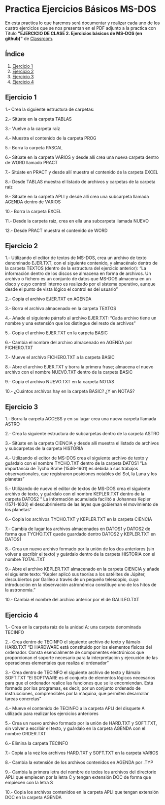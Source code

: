 # Practica Ejercicios Básicos MS-DOS
En esta practica lo que haremos será documentar y realizar cada uno de los cuatro ejercicios que se nos presentan en el PDF adjunto a la practica con Titulo **"EJERCICIO DE CLASE 2. Ejercicios básicos de MS-DOS (en github)"** de [Classroom](https://classroom.google.com/u/1/c/NDAwNjI4MTc2MjQz/a/NDgwODAzODQxNzcy/details).

## Índice
1. [Ejercicio 1](#id1)
2. [Ejercicio 2](#id2)
3. [Ejercicio 3](#id3)
4. [Ejercicio 4](#id4)


## Ejercicio 1<a name="id1"></a>
1.- Crea la siguiente estructura de carpetas:

2.- Sitúate en la carpeta TABLAS

3.- Vuelve a la carpeta raíz

4.- Muestra el contenido de la carpeta PROG

5.- Borra la carpeta PASCAL

6.- Sitúate en la carpeta VARIOS y desde allí crea una nueva carpeta dentro de WORD llamado PRACT

7.- Sitúate en PRACT y desde allí muestra el contenido de la carpeta EXCEL

8.- Desde TABLAS muestra el listado de archivos y carpetas de la carpeta raíz

9.- Sitúate en la carpeta APLI y desde allí crea una subcarpeta llamada AGENDA dentro de VARIOS

10.- Borra la carpeta EXCEL

11.- Desde la carpeta raíz, crea en ella una subcarpeta llamada NUEVO

12.- Desde PRACT muestra el contenido de WORD

## Ejercicio 2<a name="id2"></a>
1.- Utilizando el editor de textos de MS-DOS, crea un archivo de texto denominado EJER.TXT, con el siguiente contenido, y almacénalo dentro de la carpeta TEXTOS (dentro de la estructura del ejercicio anterior): “La información dentro de los discos se almacena en forma de archivos. Un archivo o fichero es un conjunto de datos que MS-DOS almacena en un disco y cuyo control interno es realizado por el sistema operativo, aunque desde el punto de vista lógico el control es del usuario”

2.- Copia el archivo EJER.TXT en AGENDA

3.- Borra el archivo almacenado en la carpeta TEXTOS

4.- Añade el siguiente párrafo al archivo EJER.TXT: “Cada archivo tiene un nombre y una extensión que los distingue del resto de archivos”

5.- Copia el archivo EJER.TXT en la carpeta BASIC

6.- Cambia el nombre del archivo almacenado en AGENDA por FICHERO.TXT

7.- Mueve el archivo FICHERO.TXT a la carpeta BASIC

8.- Abre el archivo EJER.TXT y borra la primera frase; almacena el nuevo archivo con el nombre NUEVO.TXT dentro de la carpeta BASIC

9.- Copia el archivo NUEVO.TXT en la carpeta NOTAS

10.- ¿Cuántos archivos hay en la carpeta BASIC? ¿Y en NOTAS?

## Ejercicio 3<a name="id3"></a>
1.- Borra la carpeta ACCESS y en su lugar crea una nueva carpeta llamada ASTRO

2.- Crea la siguiente estructura de subcarpetas dentro de la carpeta ASTRO

3.- Sitúate en la carpeta CIENCIA y desde allí muestra el listado de archivos y subcarpetas de la carpeta HISTORIA

4.- Utilizando el editor de MS-DOS crea el siguiente archivo de texto y guárdalo con el nombre TYCHO.TXT dentro de la carpeta DATOS1 “La importancia de 
Tycho Brahe (1546-1601) es debida a sus trabajos observacionales, que registraron posiciones notables del Sol, la Luna y los planetas”

5.- Utilizando de nuevo el editor de textos de MS-DOS crea el siguiente archivo de texto, y guárdalo con el nombre KEPLER.TXT dentro de la carpeta DATOS2 “ 
La información acumulada facilitó a Johannes Kepler (1571-1630) el descubrimiento de las leyes que gobiernan el movimiento de los planetas”

6.- Copia los archivos TYCHO.TXT y KEPLER.TXT en la carpeta CIENCIA

7.- Cambia de lugar los archivos almacenados en DATOS1 y DATOS2 de forma que TYCHO.TXT quede guardado dentro DATOS2 y KEPLER.TXT en DATOS1

8.- Crea un nuevo archivo formado por la unión de los dos anteriores (sin volver a escribir el texto) y guárdalo dentro de la carpeta HISTORIA con el 
nombre TOTAL.TXT

9.- Abre el archivo KEPLER.TXT almacenado en la carpeta CIENCIA y añade el siguiente texto: “Kepler aplicó sus teorías a los satélites de Júpiter, descubiertos por Galileo a través de un pequeño telescopio, cuya introducción en la observación astronómica constituye uno de los hitos de la astronomía.”

10.- Cambia el nombre del archivo anterior por el de GALILEO.TXT

## Ejercicio 4<a name="id4"></a>

1.- Crea en la carpeta raíz de la unidad A: una carpeta denominada TECINFO

2.- Crea dentro de TECINFO el siguiente archivo de texto y llámalo HARD.TXT “El HARDWARE está constituido por los elementos físicos del ordenador. Consta esencialmente de componentes electrónicos que proporcionan el soporte necesario para la interpretación y ejecución de las operaciones elementales que realiza el ordenador”

3.- Crea dentro de TECINFO el siguiente archivo de texto y llámalo SOFT.TXT “El SOFTWARE es el conjunto de elementos lógicos necesarios para que el ordenador realice las funciones que se le encomiendan. Está formado por los programas, es decir, por un conjunto ordenado de instrucciones, comprensibles por la máquina, que permiten desarrollar tareas concretas”

4.- Mueve el contenido de TECINFO a la carpeta APLI del disquete A utilizado para realizar los ejercicios anteriores

5.- Crea un nuevo archivo formado por la unión de HARD.TXT y SOFT.TXT, sin volver a escribir el texto, y guárdalo en la carpeta AGENDA con el nombre ORDER.TXT

6.- Elimina la carpeta TECINFO

7.- Copia a la vez los archivos HARD.TXT y SOFT.TXT en la carpeta VARIOS

8.- Cambia la extensión de los archivos contenidos en AGENDA por .TYP

9.- Cambia la primera letra del nombre de todos los archivos del directorio APLI que empiecen por la letra C y tengan extensión DOC de forma que empiecen con la letra S

10.- Copia los archivos contenidos en la carpeta APLI que tengan extensión DOC en la carpeta AGENDA
